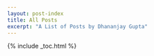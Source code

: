 ```yaml
---
layout: post-index
title: All Posts
excerpt: "A List of Posts by Dhananjay Gupta"
---
```

{% include _toc.html %}
